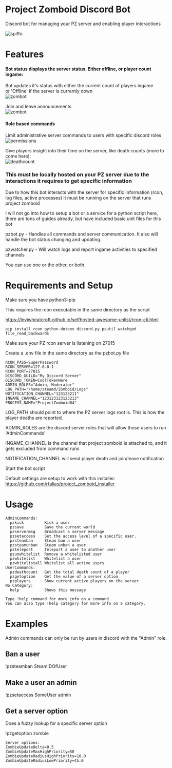 # Project Zomboid Discord Bot
Discord bot for managing your PZ server and enabling player interactions

![spiffo](/project_zomboid_bot/docs/assets/images/Spiffoskip.png)

# Features
#### Bot status displays the server status. Either offline, or player count ingame:
Bot updates it's status with either the current count of players ingame  
or 'Offline' if the server is currently down  
![zombot](/project_zomboid_bot/docs/assets/images/zombot.PNG)

Join and leave announcements  
![zombot](/project_zomboid_bot/docs/assets/images/joined.png)

#### Role based commands
Limit administrative server commands to users with specific discord roles  
![permissions](/project_zomboid_bot/docs/assets/images/permissions.png)  

Give players insight into their time on the server, like death counts (more to come here):  
![deathcount](/project_zomboid_bot/docs/assets/images/deathcount.PNG)


### This must be locally hosted on your PZ server due to the interactions it requires to get specific information
Due to how this bot interacts with the server for specific information (rcon, log files, active processes) it must be running on the server that runs project zomboid

I will not go into how to setup a bot or a service for a python script here, there are tons of guides already, but have included basic unit files for this bot


pzbot.py - Handles all commands and server communication. It also will handle the bot status changing and updating. 


pzwatcher.py - Will watch logs and report ingame activities to specified channels


You can use one or the other, or both.

# Requirements and Setup
Make sure you have python3-pip

This requires the rcon executable in the same directory as the script

https://leviwheatcroft.github.io/selfhosted-awesome-unlist/rcon-cli.html

```pip install rcon python-dotenv discord.py psutil watchgod file_read_backwards```

Make sure your PZ rcon server is listening on 27015

Create a .env file in the same directory as the pzbot.py file
```
RCON_PASS=SuperPassword
RCON_SERVER=127.0.0.1
RCON_PORT=27015
DISCORD_GUILD="My Discord Server"
DISCORD_TOKEN=CoolTokenHere
ADMIN_ROLES="Admin, Moderator"
LOG_PATH="/home/steamd/Zomboid/Logs"
NOTIFICATION_CHANNEL="123123211"
INGAME_CHANNEL="123123123123213"
PROCESS_NAME="ProjectZomboid64"
```
LOG_PATH should point to where the PZ server logs root is. This is how the player deaths are reported.

ADMIN_ROLES are the discord server roles that will allow those users to run 'AdminCommands'

INGAME_CHANNEL is the channel that project zomboid is attached to, and it gets excluded from command runs

NOTIFICATION_CHANNEL will send player death and join/leave notification

Start the bot script

Default settings are setup to work with this installer: https://github.com/rfalias/project_zomboid_installer
# Usage
```
AdminCommands:
  pzkick         Kick a user
  pzsave         Save the current world
  pzservermsg    Broadcast a server message
  pzsetaccess    Set the access level of a specific user.
  pzsteamban     Steam ban a user
  pzsteamunban   Steam unban a user
  pzteleport     Teleport a user to another user
  pzunwhitelist  Remove a whitelisted user
  pzwhitelist    Whitelist a user
  pzwhitelistall Whitelist all active users
UserCommands:
  pzdeathcount   Get the total death count of a player
  pzgetoption    Get the value of a server option
  pzplayers      Show current active players on the server
​No Category:
  help           Shows this message

Type !help command for more info on a command.
You can also type !help category for more info on a category.
```

# Examples
Admin commands can only be run by users in discord with the "Admin" role. 

## Ban a user
!pzsteamban SteamIDOfUser

## Make a user an admin
!pzsetaccess SomeUser admin

## Get a server option
Does a fuzzy lookup for a specific server option

!pzgetoption zombie
```
Server options:
ZombieUpdateDelta=0.5
ZombieUpdateMaxHighPriority=50
ZombieUpdateRadiusHighPriority=10.0
ZombieUpdateRadiusLowPriority=45.0
```
